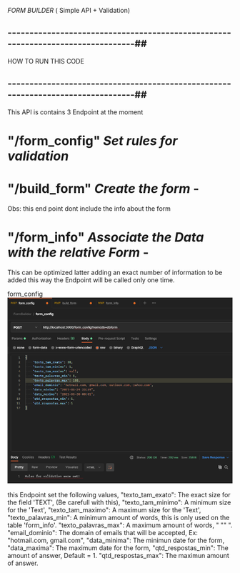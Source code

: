 *FORM BUILDER* ( Simple API + Validation)
## --------------------------------------------------------------------------------##
HOW TO RUN THIS CODE


## --------------------------------------------------------------------------------##

This API is contains 3 Endpoint at the moment

# "/form_config" *Set rules for validation*
# "/build_form" *Create the form* - 
  Obs: this end point dont include the info about the form
# "/form_info" *Associate the Data with the relative Form* - 
  This can be optimized latter adding an exact number of information to be added this way the Endpoint will be called only one time.

form_config
![](https://github.com/eliseudr/FormBuilder/blob/master/images/Endpoint_formconfig.png)

this Endpoint set the following values,
  "texto_tam_exato": The exact size for the field 'TEXT', (Be carefull with this),
  "texto_tam_minimo": A minimum size for the 'Text',
  "texto_tam_maximo": A maximum size for the 'Text',
  "texto_palavras_min": A minimum amount of words, this is only used on the table 'form_info'.
  "texto_palavras_max": A maximum amount of words, "                  ""                    ".    
  "email_dominio": The domain of emails that will be accepted, Ex: "hotmail.com, gmail.com",
  "data_minima": The minimun date for the form,
  "data_maxima": The maximum date for the form,
  "qtd_respostas_min": The amount of answer, Default = 1.
  "qtd_respostas_max": The maximun amount of answer.
